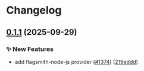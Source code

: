 # Changelog

## [0.1.1](https://github.com/open-feature/js-sdk-contrib/compare/flagsmith-provider-v0.1.0...flagsmith-provider-v0.1.1) (2025-09-29)


### ✨ New Features

* add flagsmith-node-js provider ([#1374](https://github.com/open-feature/js-sdk-contrib/issues/1374)) ([219eddd](https://github.com/open-feature/js-sdk-contrib/commit/219edddc85c1a9f416034b607971c13def2b9467))

